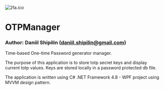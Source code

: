 ![2fa.ico](./OTPManager/Images/2fa.ico)

# OTPManager

### Author: Daniil Shipilin (daniil.shipilin@gmail.com)

Time-based One-time Password generator manager.

The purpose of this application is to store totp secret keys and display current totp values. Keys are stored locally in a password protected db file.

The application is written using C# .NET Framework 4.8 - WPF project using MVVM design pattern.
